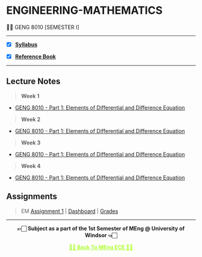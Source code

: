 # ENGINEERING-MATHEMATICS
 👍🏻 GENG 8010 [SEMESTER I]
 
---
 
 - [X] **[Syllabus](https://github.com/Amey-Thakur/ENGINEERING-MATHEMATICS/blob/main/GENG%208010%20%E2%80%93%20Engineering%20Mathematics.pdf)**
 
 - [X] **[Reference Book](https://github.com/Amey-Thakur/ENGINEERING-MATHEMATICS/tree/main/Reference%20Books)**

---

## Lecture Notes

 >**Week 1**

 - [GENG 8010 - Part 1: Elements of Differential and Difference Equation](https://github.com/Amey-Thakur/ENGINEERING-MATHEMATICS/blob/main/Week%201/Lecture%201.pdf)
 

>**Week 2**

 - [GENG 8010 - Part 1: Elements of Differential and Difference Equation](https://github.com/Amey-Thakur/ENGINEERING-MATHEMATICS/blob/main/Week%202/Lecture%202.pdf)
 
 
 >**Week 3**

 - [GENG 8010 - Part 1: Elements of Differential and Difference Equation](https://github.com/Amey-Thakur/ENGINEERING-MATHEMATICS/blob/main/Week%203/Lecture%203.pdf)
 
 
 >**Week 4**

 - [GENG 8010 - Part 1: Elements of Differential and Difference Equation](https://github.com/Amey-Thakur/ENGINEERING-MATHEMATICS/blob/main/Week%204/Lecture%204.pdf)
 
 
## Assignments

 >EM [Assignment 1](https://github.com/Amey-Thakur/ENGINEERING-MATHEMATICS/tree/main/Assignments/EM%20Assignment%201) | [Dashboard](https://github.com/Amey-Thakur/ENGINEERING-MATHEMATICS/blob/main/Assignments/EM%20Assignment%201/EM%20Assignment%201%20Questions%20Dashboard.pdf) | [Grades](https://github.com/Amey-Thakur/ENGINEERING-MATHEMATICS/blob/main/Assignments/EM%20Assignment%201/Assignment%201%20-%20Grades%20for%20AMEY%20MAHENDRA%20THAKUR_%20GENG8010%20-%20Winter%202023%20Mehrdad%20Saif.pdf)


---

<p align="center"> <b> 👉🏻 Subject as a part of the 1st Semester of MEng @ University of Windsor 👈🏻 <b> </p>
 
<p align="center"><a href='https://github.com/Amey-Thakur/MENG-ELECTRICAL-AND-COMPUTER-ENGINEERING', style='color: greenyellow;'> ✌🏻 Back To MEng ECE ✌🏻</p>

